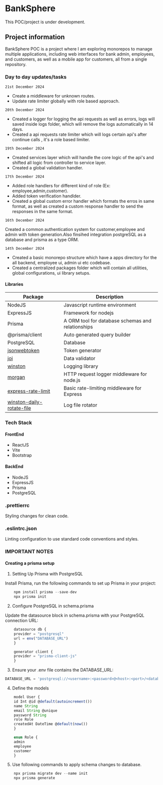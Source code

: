 # BankSphere

This POC/project is under development.

## Project information

BankSphere POC is a project where I am exploring monorepos to manage multiple applications, including web interfaces for bank admin, employees, and customers, as well as a mobile app for customers, all from a single repository.

### Day to day updates/tasks

`21st December 2024`

-   Create a middleware for unknown routes.
-   Update rate limiter globally with role based approach.

`20th December 2024`

-   Created a logger for logging the api requests as well as errors, logs will saved inside logs folder, which will remove the logs automatically in 14 days.
-   Created a api requests rate limiter which will logs certain api's after continue calls , it's a role based limiter.

`19th December 2024`

-   Created services layer which will handle the core logic of the api's and shifted all logic from controller to service layer.
-   Created a global validation handler.

`17th December 2024`

-   Added role handlers for different kind of role (Ex: employee,admin,customer).
-   Added token verification handlder.
-   Created a global custom error handler which formats the erros in same format, as well as created a custom response handler to send the responses in the same format.

`16th December 2024`

Created a common authentication system for customer,employee and admin with token generation.Also finsihed integration postgreSQL as a database and prisma as a type ORM.

`14th December 2024`

-   Created a basic monorepo structure which have a apps directory for the all backend, employee ui, admin ui etc codebase.
-   Created a centralized packages folder which will contain all utilities, global configurations, ui library setups.

#### Libraries

| Package                                                                              | Description                                       |
| ------------------------------------------------------------------------------------ | ------------------------------------------------- |
| NodeJS                                                                               | Javascript runtime environment                    |
| ExpressJS                                                                            | Framework for nodejs                              |
| Prisma                                                                               | A ORM tool for database schemas and relationships |
| @prisma/client                                                                       | Auto generated query builder                      |
| PostgreSQL                                                                           | Database                                          |
| [jsonwebtoken](https://www.npmjs.com/package/jsonwebtoken)                           | Token generator                                   |
| [joi](https://www.npmjs.com/package/joi)                                             | Data validator                                    |
| [winston](https://www.npmjs.com/package/winston)                                     | Logging library                                   |
| [morgan](https://www.npmjs.com/package/morgan)                                       | HTTP request logger middleware for node.js        |
| [express-rate-limit](https://www.npmjs.com/package/express-rate-limit)               | Basic rate-limiting middleware for Express        |
| [winston-daily-rotate-file](https://www.npmjs.com/package/winston-daily-rotate-file) | Log file rotator                                  |

### Tech Stack

#### FrontEnd

-   ReactJS
-   Vite
-   Bootstrap

#### BackEnd

-   NodeJS
-   ExpressJS
-   Prisma
-   PostgreSQL

### .prettierrc

Styling changes for clean code.

### .eslintrc.json

Linting configuration to use standard code conventions and styles.

### IMPORTANT NOTES

#### Creating a prisma setup

1. Setting Up Prisma with PostgreSQL

Install Prisma, run the following commands to set up Prisma in your project:

```javascript
    npm install prisma --save-dev
    npx prisma init
```

2. Configure PostgreSQL in schema.prisma

Update the datasource block in schema.prisma with your PostgreSQL connection URL:

```javascript
    datasource db {
    provider = "postgresql"
    url = env("DATABASE_URL")
    }

    generator client {
    provider = "prisma-client-js"
    }
```

3. Ensure your .env file contains the DATABASE_URL:

```javascript
DATABASE_URL = 'postgresql://<username>:<password>@<host>:<port>/<database>?schema=public';
```

4. Define the models

```javascript
    model User {
    id Int @id @default(autoincrement())
    name String
    email String @unique
    password String
    role Role
    createdAt DateTime @default(now())
    }

    enum Role {
    admin
    employee
    customer
    }
```

5. Use following commands to apply schema changes to database.

```javascript
    npx prisma migrate dev --name init
    npx prisma generate
```
